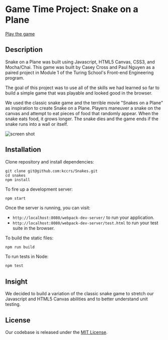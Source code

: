 # Game Time Project: Snake on a Plane

[Play the game](https://kccrs.github.io/Snakes)

## Description

Snake on a Plane was built using Javascript, HTML5 Canvas, CSS3, and Mocha/Chai. This game was built by Casey Cross and Paul Nguyen as a paired project in Module 1 of the Turing School's Front-end Engineering program.

The goal of this project was to use all of the skills we had learned so far to build a simple game that was playable and looked good in the browser.

We used the classic snake game and the terrible movie "Snakes on a Plane" as inspiration to create Snake on a Plane. Players maneuver a snake on the canvas and attempt to eat pieces of food that randomly appear.  When the snake eats food, it grows longer.  The snake dies and the game ends if the snake runs into a wall or itself.

![screen shot](https://github.com/kccrs/Snakes/blob/gh-pages/images/Snake%20on%20a%20Plane.png)

## Installation
Clone repository and install dependencies:  

```
git clone git@github.com:kccrs/Snakes.git
cd snakes
npm install
```
To fire up a development server:

```
npm start
```

Once the server is running, you can visit:

* `http://localhost:8080/webpack-dev-server/` to run your application.
* `http://localhost:8080/webpack-dev-server/test.html` to run your test suite in the browser.

To build the static files:

```js
npm run build
```

To run tests in Node:

```js
npm test
```  

## Insight
We decided to build a variation of the classic snake game to stretch our Javascript and HTML5 Canvas abilities and to better understand unit testing.

## License
Our codebase is released under the [MIT License](http://www.opensource.org/licenses/MIT).
